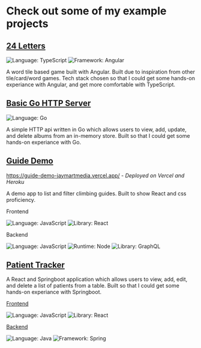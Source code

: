 <!--
**JayMartMedia/JayMartMedia** is a ✨ _special_ ✨ repository because its `README.md` (this file) appears on your GitHub profile.

Here are some ideas to get you started:

- 🔭 I’m currently working on ...
- 🌱 I’m currently learning ...
- 👯 I’m looking to collaborate on ...
- 🤔 I’m looking for help with ...
- 💬 Ask me about ...
- 📫 How to reach me: ...
- 😄 Pronouns: ...
- ⚡ Fun fact: ...
-->

# Check out some of my example projects

## [24 Letters](https://github.com/JayMartMedia/24-letters-ng)
![Language: TypeScript](https://badgen.net/badge/Language/TypeScript/3178c6)
![Framework: Angular](https://badgen.net/badge/Framework/Angular/df2e31)

A word tile based game built with Angular. Built due to inspiration from other tile/card/word games. Tech stack chosen so that I could get some hands-on experiance with Angular, and get more comfortable with TypeScript.

## [Basic Go HTTP Server](https://github.com/JayMartMedia/basic-webserver-go)
![Language: Go](https://badgen.net/badge/Language/Go/79D4FD)

A simple HTTP api written in Go which allows users to view, add, update, and delete albums from an in-memory store. Built so that I could get some hands-on experiance with Go.

## [Guide Demo](https://github.com/JayMartMedia/GuideDemo)

https://guide-demo-jaymartmedia.vercel.app/ - *Deployed on Vercel and Heroku*

A demo app to list and filter climbing guides. Built to show React and css proficiency.

Frontend

![Language: JavaScript](https://badgen.net/badge/Language/JavaScript/f7df1e)
![Library: React](https://badgen.net/badge/Library/React/61DAFB)

Backend

![Language: JavaScript](https://badgen.net/badge/Language/JavaScript/f7df1e)
![Runtime: Node](https://badgen.net/badge/Runtime/Node/339933)
![Library: GraphQL](https://badgen.net/badge/Library/GraphQL/E10098)

## [Patient Tracker](https://github.com/JayMartMedia/patient-js)

A React and Springboot application which allows users to view, add, edit, and delete a list of patients from a table. Built so that I could get some hands-on experiance with Springboot.

[Frontend](https://github.com/JayMartMedia/patient-js)

![Language: JavaScript](https://badgen.net/badge/Language/JavaScript/f7df1e)
![Library: React](https://badgen.net/badge/Library/React/61DAFB)

[Backend](https://github.com/JayMartMedia/patient-service)

![Language: Java](https://badgen.net/badge/Language/Java/5382a1)
![Framework: Spring](https://badgen.net/badge/Framework/Spring/6DB33F)
